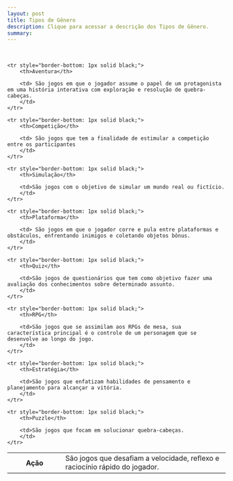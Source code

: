 ```yaml
---
layout: post
title: Tipos de Gênero
description: Clique para acessar a descrição dos Tipos de Gênero.
summary: 
---
```

<table style="border-collapse: collapse;">
    <tr style="border-bottom: 1px solid black;">
        <th style="width:25%">Ação</th>
        <td>São jogos que desafiam a velocidade, reflexo e raciocínio rápido do jogador.</td>
        <br>
    </tr>
     
    <tr style="border-bottom: 1px solid black;">
        <th>Aventura</th>

        <td> São jogos em que o jogador assume o papel de um protagonista em uma história interativa com exploração e resolução de quebra-cabeças.
        </td>
    </tr>

    <tr style="border-bottom: 1px solid black;">
        <th>Competição</th>

        <td> São jogos que tem a finalidade de estimular a competição entre os participantes
        </td>
    </tr>

    <tr style="border-bottom: 1px solid black;">
        <th>Simulação</th>

        <td>São jogos com o objetivo de simular um mundo real ou fictício. 
        </td>
    </tr>

    <tr style="border-bottom: 1px solid black;">
        <th>Plataforma</th>

        <td> São jogos em que o jogador corre e pula entre plataformas e obstáculos, enfrentando inimigos e coletando objetos bônus. 
        </td>
    </tr>

    <tr style="border-bottom: 1px solid black;">
        <th>Quiz</th>

        <td>São jogos de questionários que tem como objetivo fazer uma avaliação dos conhecimentos sobre determinado assunto.
        </td>
    </tr>

    <tr style="border-bottom: 1px solid black;">
        <th>RPG</th>

        <td>São jogos que se assimilam aos RPGs de mesa, sua característica principal é o controle de um personagem que se desenvolve ao longo do jogo.
        </td>
    </tr>

    <tr style="border-bottom: 1px solid black;">
        <th>Estratégia</th>

        <td>São jogos que enfatizam habilidades de pensamento e planejamento para alcançar a vitória. 
        </td>
    </tr>

    <tr style="border-bottom: 1px solid black;">
        <th>Puzzle</th>

        <td>São jogos que focam em solucionar quebra-cabeças. 
        </td>
    </tr>
</table>
